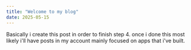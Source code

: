 ```yaml
---
title: "Welcome to my blog"
date: 2025-05-15
---
```



Basically i create this post in order to finish step 4. once i done this most likely i'll have posts in my account mainly focused on apps that i've built.
